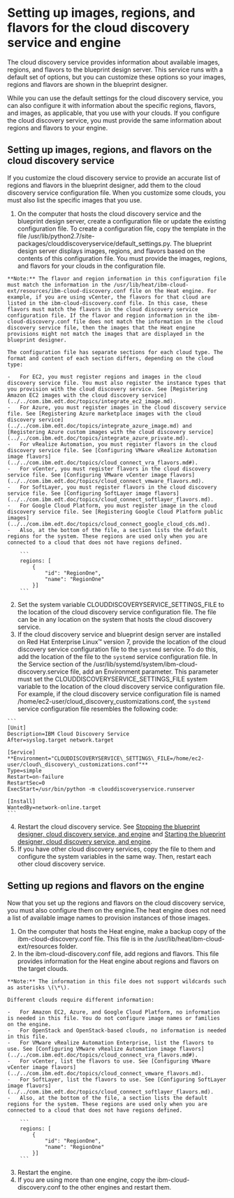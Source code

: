 # Setting up images, regions, and flavors for the cloud discovery service and engine

The cloud discovery service provides information about available images, regions, and flavors to the blueprint design server. This service runs with a default set of options, but you can customize these options so your images, regions and flavors are shown in the blueprint designer.

While you can use the default settings for the cloud discovery service, you can also configure it with information about the specific regions, flavors, and images, as applicable, that you use with your clouds. If you configure the cloud discovery service, you must provide the same information about regions and flavors to your engine.

## Setting up images, regions, and flavors on the cloud discovery service

If you customize the cloud discovery service to provide an accurate list of regions and flavors in the blueprint designer, add them to the cloud discovery service configuration file. When you customize some clouds, you must also list the specific images that you use.

1.   On the computer that hosts the cloud discovery service and the blueprint design server, create a configuration file or update the existing configuration file. To create a configuration file, copy the template in the file /usr/lib/python2.7/site-packages/clouddiscoveryservice/default\_settings.py. The blueprint design server displays images, regions, and flavors based on the contents of this configuration file. You must provide the images, regions, and flavors for your clouds in the configuration file.

    **Note:** The flavor and region information in this configuration file must match the information in the /usr/lib/heat/ibm-cloud-ext/resources/ibm-cloud-discovery.conf file on the Heat engine. For example, if you are using vCenter, the flavors for that cloud are listed in the ibm-cloud-discovery.conf file. In this case, these flavors must match the flavors in the cloud discovery service configuration file. If the flavor and region information in the ibm-cloud-discovery.conf file does not match the information in the cloud discovery service file, then the images that the Heat engine provisions might not match the images that are displayed in the blueprint designer.

    The configuration file has separate sections for each cloud type. The format and content of each section differs, depending on the cloud type:

    -   For EC2, you must register regions and images in the cloud discovery service file. You must also register the instance types that you provision with the cloud discovery service. See [Registering Amazon EC2 images with the cloud discovery service](../../com.ibm.edt.doc/topics/integrate_ec2_image.md).
    -   For Azure, you must register images in the cloud discovery service file. See [Registering Azure marketplace images with the cloud discovery service](../../com.ibm.edt.doc/topics/integrate_azure_image.md) and [Registering Azure custom images with the cloud discovery service](../../com.ibm.edt.doc/topics/integrate_azure_private.md).
    -   For vRealize Automation, you must register flavors in the cloud discovery service file. See [Configuring VMware vRealize Automation image flavors](../../com.ibm.edt.doc/topics/cloud_connect_vra_flavors.md#).
    -   For vCenter, you must register flavors in the cloud discovery service file. See [Configuring VMware vCenter image flavors](../../com.ibm.edt.doc/topics/cloud_connect_vmware_flavors.md).
    -   For SoftLayer, you must register flavors in the cloud discovery service file. See [Configuring SoftLayer image flavors](../../com.ibm.edt.doc/topics/cloud_connect_softlayer_flavors.md).
    -   For Google Cloud Platform, you must register image in the cloud discovery service file. See [Registering Google Cloud Platform public images](../../com.ibm.edt.doc/topics/cloud_connect_google_cloud_cds.md).
    -   Also, at the bottom of the file, a section lists the default regions for the system. These regions are used only when you are connected to a cloud that does not have regions defined.

        ```
        regions: [
            {
                "id": "RegionOne",
                "name": "RegionOne"
            }]
        ```

2.   Set the system variable CLOUDDISCOVERYSERVICE\_SETTINGS\_FILE to the location of the cloud discovery service configuration file. The file can be in any location on the system that hosts the cloud discovery service.
3.   If the cloud discovery service and blueprint design server are installed on Red Hat Enterprise Linux™ version 7, provide the location of the cloud discovery service configuration file to the `systemd` service. To do this, add the location of the file to the `systemd` service configuration file. In the Service section of the /usr/lib/systemd/system/ibm-cloud-discovery.service file, add an Environment parameter. This parameter must set the CLOUDDISCOVERYSERVICE\_SETTINGS\_FILE system variable to the location of the cloud discovery service configuration file. For example, if the cloud discovery service configuration file is named /home/ec2-user/cloud\_discovery\_customizations.conf, the `systemd` service configuration file resembles the following code:

    ```
    [Unit]
    Description=IBM Cloud Discovery Service
    After=syslog.target network.target
    
    [Service]
    **Environment="CLOUDDISCOVERYSERVICE\_SETTINGS\_FILE=/home/ec2-user/cloud\_discovery\_customizations.conf"**
    Type=simple
    Restart=on-failure
    RestartSec=0
    ExecStart=/usr/bin/python -m clouddiscoveryservice.runserver
    
    [Install]
    WantedBy=network-online.target 
    ```

4.   Restart the cloud discovery service. See [Stopping the blueprint designer, cloud discovery service, and engine](../../com.ibm.udeploy.install.doc/topics/stop_patterns.md) and [Starting the blueprint designer, cloud discovery service, and engine](../../com.ibm.udeploy.install.doc/topics/start_patterns.md).
5.   If you have other cloud discovery services, copy the file to them and configure the system variables in the same way. Then, restart each other cloud discovery service. 

## Setting up regions and flavors on the engine

Now that you set up the regions and flavors on the cloud discovery service, you must also configure them on the engine.The heat engine does not need a list of available image names to provision instances of those images.

1.   On the computer that hosts the Heat engine, make a backup copy of the ibm-cloud-discovery.conf file. This file is in the /usr/lib/heat/ibm-cloud-ext/resources folder.
2.   In the ibm-cloud-discovery.conf file, add regions and flavors. This file provides information for the Heat engine about regions and flavors on the target clouds.

    **Note:** The information in this file does not support wildcards such as asterisks \(\*\).

    Different clouds require different information:

    -   For Amazon EC2, Azure, and Google Cloud Platform, no information is needed in this file. You do not configure image names or families on the engine.
    -   For OpenStack and OpenStack-based clouds, no information is needed in this file.
    -   For VMware vRealize Automation Enterprise, list the flavors to use. See [Configuring VMware vRealize Automation image flavors](../../com.ibm.edt.doc/topics/cloud_connect_vra_flavors.md#).
    -   For vCenter, list the flavors to use. See [Configuring VMware vCenter image flavors](../../com.ibm.edt.doc/topics/cloud_connect_vmware_flavors.md).
    -   For SoftLayer, list the flavors to use. See [Configuring SoftLayer image flavors](../../com.ibm.edt.doc/topics/cloud_connect_softlayer_flavors.md).
    -   Also, at the bottom of the file, a section lists the default regions for the system. These regions are used only when you are connected to a cloud that does not have regions defined.

        ```
        regions: [
            {
                "id": "RegionOne",
                "name": "RegionOne"
            }]
        ```

3.   Restart the engine. 
4.   If you are using more than one engine, copy the ibm-cloud-discovery.conf to the other engines and restart them. 

